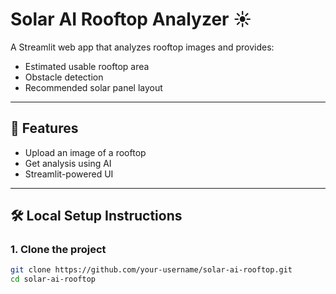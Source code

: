 # Solar AI Rooftop Analyzer ☀️

A Streamlit web app that analyzes rooftop images and provides:
- Estimated usable rooftop area
- Obstacle detection
- Recommended solar panel layout

---

## 🚀 Features

- Upload an image of a rooftop
- Get analysis using AI
- Streamlit-powered UI

---

## 🛠 Local Setup Instructions

### 1. Clone the project
```bash
git clone https://github.com/your-username/solar-ai-rooftop.git
cd solar-ai-rooftop
